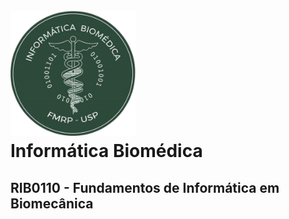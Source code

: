 <h1>
  <br>
  <a href="https://ibm.fmrp.usp.br/">
    <img src="./assets/logo-ibm.png" alt="IBm" width="200">
  </a>
  <br>
  Informática Biomédica
  <h2>RIB0110 - Fundamentos de Informática em Biomecânica</h2>
  <br>
</h1>